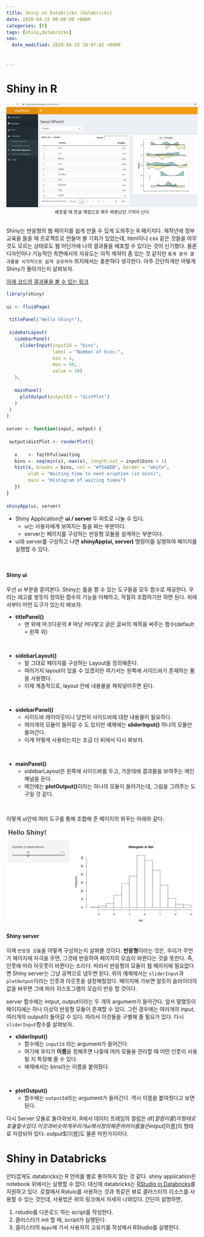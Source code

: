 ```yaml
---
title: Shiny on Databricks (Databricks)
date: 2020-04-15 00:00:00 +0800
categories: [R]
tags: [shiny,databricks]
seo:
  date_modified: 2020-04-15 20:07:02 +0800


---
```


# <b>Shiny in R</b> 

<img src="/assets/img/wt/shiny/shinyone.jpg">  

<center><small>배포할 때 한글 깨짐으로 매우 짜증났던 기억이 난다</small></center>
<br/>

Shiny는 반응형의 웹 페이지를 쉽게 만들 수 있게 도와주는 R 패키지다. 재작년에 정부 교육을 들을 때 프로젝트로 만들어 볼 기회가 있었는데, html이나 css 같은 것들을 아무것도 모르는 상태로도 웹 어딘가에 나의 결과물을 배포할 수 있다는 것이 신기했다. 물론 디자인이나 기능적인 측면에서의 자유도는 아직 제약이 좀 있는 것 같지만 `통계 분석 결과물을 시각적으로 쉽게 공유하자` 취지에서는 충분하다 생각한다. 아주 간단하게만 어떻게 Shiny가 돌아가는지 살펴보자.

[아래 코드의 결과물을 볼 수 있는 링크](https://shiny.rstudio.com/gallery/example-01-hello.html)

 ```R
library(shiny)

ui <- fluidPage(

  titlePanel("Hello Shiny!"),

  sidebarLayout(
    sidebarPanel(
      sliderInput(inputId = "bins",
                  label = "Number of bins:",
                  min = 1,
                  max = 50,
                  value = 30)
    ),

    mainPanel(
      plotOutput(outputId = "distPlot")
    )
  )
)

server <- function(input, output) {
    
  output$distPlot <- renderPlot({

    x    <- faithful$waiting
    bins <- seq(min(x), max(x), length.out = input$bins + 1)
    hist(x, breaks = bins, col = "#75AADB", border = "white",
         xlab = "Waiting time to next eruption (in mins)",
         main = "Histogram of waiting times")
    })
}

shinyApp(ui, server)
 ```

- Shiny Application은 <b>ui / server </b>  두 파트로 나눌 수 있다.
  - ui는 사용자에게 보여지는 틀을 짜는 부분이다.
  - server는 페이지를 구성하는 반응형 모듈을 설계하는 부분이다.
- ui와 server를 구성하고 나면 <b>shinyApp(ui, server)</b> 명령어를 실행하여 페이지를 실행할 수 있다.

<br/>

#### <b>Shiny ui</b>

우선 ui 부분을 뜯어본다. Shiny는 틀을 짤 수 있는 도구들을 모두 함수로 제공한다. 우리는 레고를 쌓듯이 정의된 함수의 기능을 이해하고, 적절히 조합하기만 하면 된다. 위에서부터 어떤 도구가 있는지 봐보자.

- <b>titlePanel() </b>
  - 맨 위에 마크다운의 # 마냥 커다랗고 굵은 글씨의 제목을 써주는 함수(default = 왼쪽 위)

<br/>

- <b>sidebarLayout() </b>
  -  말 그대로 페이지를 구성하는 Layout을 정의해준다. 
  - 여러가지 layout이 있을 수 있겠지만 여기서는 왼쪽에 사이드바가 존재하는 폼을 사용했다.
  - 이제 계층적으로, layout 안에 내용물을 채워넣어주면 된다.

<br/>

- <b>sidebarPanel()</b>
  - 사이드바 레이아웃이니 당연히 사이드바에 대한 내용물이 필요하다.
  - 여러개의 모듈이 들어갈 수 도 있지만 예제에는 <b>sliderInput()</b> 하나의 모듈만 들어간다.
  - 이게 어떻게 사용되는지는 조금 더 뒤에서 다시 봐보자.

<br/>

- <b>mainPanel()</b>
  - sidebarLayout은 왼쪽에 사이드바를 두고, 가운데에 결과물을 보여주는 메인 패널을 둔다.
  - 메인에는 <b>plotOutput()</b>이라는 하나의 모듈이 들어가는데, 그림을 그려주는 도구일 것 같다.

<br/>

이렇게 ui안에 여러 도구를 통해 조합해 준 페이지의 와꾸는 아래와 같다.

<img src="/assets/img/wt/shiny/shinytwo.jpg">  



#### <b>Shiny server</b>

이제 `반응형 모듈`을 어떻게 구성하는지 살펴볼 것이다. **반응형**이라는 것은, 우리가 무언가 페이지에 자극을 주면, 그것에 반응하여 페이지의 모습이 바뀐다는 것을 뜻한다. 즉, 인풋에 따라 아웃풋이 바뀐다는 소리다. 따라서 반응형의 모듈이 웹 페이지에 필요없다면  Shiny server는 그냥 공백으로 냅두면 된다. 위의 예제에서는 `sliderInput`과 `plotOutput`이라는 인풋과 아웃풋을 설정해줬었다. 페이지에 가보면 알듯이 슬라이더의 값을 바꾸면 그에 따라 히스토그램의 모습이 반응 할 것이다.  

server 함수에는 intput, output이라는 두 개의 argument가 들어간다. 앞서 말했듯이 페이지에는 하나 이상의 반응형 모듈이 존재할 수 있다. 그런 경우에는 여러개의 input, 여러개의 output이 들어갈 수 있다. 따라서 이것들을 구별해 줄 필요가 있다. 다시 `sliderInput`함수를 살펴보자.

- <b>sliderInput()</b>
  - 함수에는 `inputId` 라는 argument가 들어간다.
  - 여기에 우리가 **이름**을 정해주면 나중에 여러 모듈을 관리할 때 어떤 인풋이 사용될 지 특정해 줄 수 있다.
  - 예제에서는 bins라는 이름을 붙여줬다.

<br/>

- <b>plotOutput()</b>
  - 함수에는 `outputId`라는 argument가 들어간다. 역시 이름을 붙여줬다고 보면 된다.  

다시 Server 모듈로 돌아와보자. R에서 데이터 프레임의 컬럼은 df$[컬럼 이름]의 형태로 호출할 수 있다. 이것과 비슷하게 우리가 ui에서 정의해 준 여러 이름들은 intput$[이름]의 형태로 저장되어 있다. output$[이름]도 물론 마찬가지이다.  

# <b>Shiny in Databricks</b>

안타깝게도 databricks는 R 언어를 별로 좋아하지 않는 것 같다. shiny application은 notebook 위에서는 실행할 수 없다. 대신에 databricks는 [RStudio in Databricks](https://docs.databricks.com/spark/latest/sparkr/rstudio.html)를 지원하고 있다. 로컬에서 Rstuio를 사용하는 것과 똑같은 뷰로 클러스터의 리소스를 사용할 수 있는 것인데, 사용법은 위의 링크에서 자세히 나와있다. 간단히 설명하면,

1. rstudio를 다운로드 하는 script를 작성한다.
2. 클러스터가 init 할 때, script가 실행된다.
3. 클러스터의 `Apps`에 가서 사용자의 고유키를 작성해서 RStudio를 실행한다.



